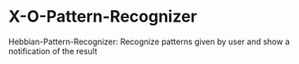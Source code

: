 # X-O-Pattern-Recognizer
Hebbian-Pattern-Recognizer: Recognize patterns given by user and show a notification of the result
